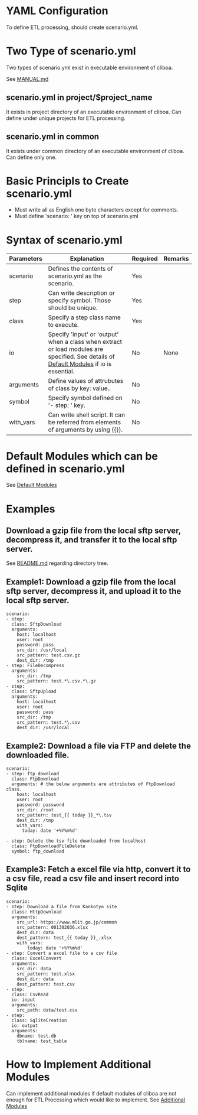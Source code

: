 # YAML Configuration
To define ETL processing, should create scenario.yml.

# Two Type of scenario.yml
Two types of scenario.yml exist in executable environment of cliboa.

See [MANUAL.md](../MANUAL.md#user-content-cliboadmin)

## scenario.yml in project/$project_name
It exists in project directory of an executable environment of cliboa. Can define under unique projects for ETL processing. 

## scenario.yml in common
It exists under common directory of an executable environment of cliboa. Can define only one.

# Basic Principls to Create scenario.yml
- Must write all as English one byte characters except for comments.
- Must define 'scenario: ' key on top of scenario.yml

# Syntax of scenario.yml
|Parameters|Explanation|Required|Remarks|
|----------|-----------|--------|-------|
|scenario|Defines the contents of scenario.yml as the scenario.|Yes||
|step|Can write description or specify symbol. Those should be unique.|Yes||
|class|Specify a step class name to execute.|Yes||
|io|Specify 'input' or 'output' when a class when extract or load modules are specified. See details of [Default Modules](/docs/default_modules.md) if io is essential.|No|None||
|arguments|Define values of attrubutes of class by key: value..|No||
|symbol|Specify symbol defined on '- step: ' key.|No||
|with_vars|Can write shell script. It can be referred from elements of arguments by using {{}}.|No||


# Default Modules which can be defined in scenario.yml
See [Default Modules](/docs/default_etl_modules.md)

# Examples
## Download a gzip file from the local sftp server, decompress it, and transfer it to the local sftp server.
See [README.md](../README.md#markdown-header-write-a-scenario-of-etl-processing) regarding directory tree.


## Example1: Download a gzip file from the local sftp server, decompress it, and upload it to the local sftp server.
```
scenario:
- step:
  class: SftpDownload
  arguments:
    host: localhost
    user: root
    password: pass
    src_dir: /usr/local
    src_pattern: test.csv.gz
    dest_dir: /tmp
- step: FileDecompress
  arguments:
    src_dir: /tmp
    src_pattern: test.*\.csv.*\.gz
- step:
  class: SftpUpload
  arguments:
    host: localhost
    user: root
    password: pass
    src_dir: /tmp
    src_pattern: test.*\.csv
    dest_dir: /usr/local
```

## Example2: Download a file via FTP and delete the downloaded file.
```
scenario:
- step: ftp_download
  class: FtpDownload
  arguments: # the below arguments are attributes of FtpDownload class.
    host: localhost
    user: root
    password: password
    src_dir: /root
    src_pattern: test_{{ today }}_*\.tsv
    dest_dir: /tmp
    with_vars: 
      today: date '+%Y%m%d'

- step: Delete the tsv file downloaded from localhost
  class: FtpDownloadFileDelete
  symbol: ftp_download
```


## Example3: Fetch a excel file via http, convert it to a csv file, read a csv file and insert record into Sqlite
```
scenario:
- step: Download a file from Kankotyo site
  class: HttpDownload
  arguments:
    src_url: https://www.mlit.go.jp/common
    src_pattern: 001302036.xlsx
    dest_dir: data
    dest_pattern: test_{{ today }}_.xlsx
    with_vars:
        today: date '+%Y%m%d'
- step: Convert a excel file to a csv file
  class: ExcelConvert
  arguments:
    src_dir: data
    src_pattern: test.xlsx
    dest_dir: data
    dest_pattern: test.csv
- step:
  class: CsvRead
  io: input
  arguments:
    src_path: data/test.csv
- step:
  class: SqliteCreation
  io: output
  arguments:
    dbname: test.db
    tblname: test_table
```

# How to Implement Additional Modules
Can implement additional modules if default modules of cliboa are not enough for ETL Processing which would like to implement.
See [Additional Modules](/docs/additional_modules.md)
